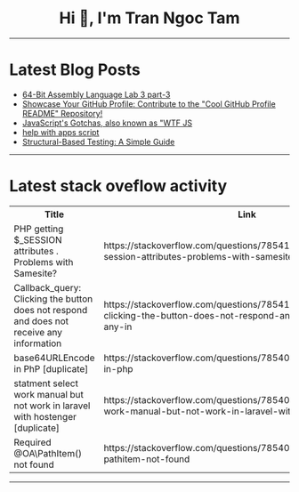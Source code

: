 <h1 align="center">Hi 👋, I'm Tran Ngoc Tam</h1>

---

# Latest Blog Posts 
<!-- BLOG-POST-LIST:START -->
- [64-Bit Assembly Language Lab 3 part-3](https://dev.to/yuktimulani/64-bit-assembly-language-lab-3-part-3-3ipi)
- [Showcase Your GitHub Profile: Contribute to the &quot;Cool GitHub Profile README&quot; Repository!](https://dev.to/nikhilshukla/showcase-your-github-profile-contribute-to-the-cool-github-profile-readme-repository-4c1p)
- [JavaScript&#39;s Gotchas, also known as &quot;WTF JS](https://dev.to/falselight/javascripts-gotchas-also-known-as-wtf-js-obf)
- [help with apps script](https://dev.to/emily_tischer_bf4f731fb26/help-with-apps-script-4180)
- [Structural-Based Testing: A Simple Guide](https://dev.to/tiuwill/structural-based-testing-a-simple-guide-5035)
<!-- BLOG-POST-LIST:END -->

---

# Latest stack oveflow activity
<table>
  <tr><th>Title</th><th>Link</th></tr>
  <!-- STACKOVERFLOW:START --><tr><td>PHP getting $_SESSION attributes . Problems with Samesite?</td><td>https://stackoverflow.com/questions/78541128/php-getting-session-attributes-problems-with-samesite</td></tr><tr><td>Callback_query: Clicking the button does not respond and does not receive any information</td><td>https://stackoverflow.com/questions/78541049/callback-query-clicking-the-button-does-not-respond-and-does-not-receive-any-in</td></tr><tr><td>base64URLEncode in PhP [duplicate]</td><td>https://stackoverflow.com/questions/78540862/base64urlencode-in-php</td></tr><tr><td>statment select work manual but not work in laravel with hostenger [duplicate]</td><td>https://stackoverflow.com/questions/78540796/statment-select-work-manual-but-not-work-in-laravel-with-hostenger</td></tr><tr><td>Required @OA\PathItem&lpar;&rpar; not found</td><td>https://stackoverflow.com/questions/78540771/required-oa-pathitem-not-found</td></tr><!-- STACKOVERFLOW:END -->
</table>

---


